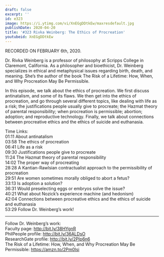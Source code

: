 ```yaml
---
draft: false
excerpt: ''
id: e323
image: https://i.ytimg.com/vi/XnEGgDDtkEw/maxresdefault.jpg
publishDate: 2020-04-20
title: '#323 Rivka Weinberg: The Ethics of Procreation'
youtubeid: XnEGgDDtkEw
---
```

RECORDED ON FEBRUARY 6th, 2020.

Dr. Rivka Weinberg is a professor of philosophy at Scripps College in Claremont, California. As a philosopher and bioethicist, Dr. Weinberg specializes in ethical and metaphysical issues regarding birth, death, and meaning. She’s the author of the book The Risk of a Lifetime: How, When, and Why Procreation May Be Permissible. 

In this episode, we talk about the ethics of procreation. We first discuss antinatalism, and some of its flaws. We then get into the ethics of procreation, and go through several different topics, like dealing with life as a risk; the justifications people usually give to procreate; the Hazmat theory of parental responsibility; when procreation is permissible; abortion; adoption; and reproductive technology. Finally, we talk about connections between procreative ethics and the ethics of suicide and euthanasia.

Time Links:  
01:11  About antinatalism  
03:58  The ethics of procreation  
06:41  Life as a risk  
09:30  Justifications people give to procreate  
11:24  The Hazmat theory of parental responsibility  
14:02  The proper way of procreating  
28:28  A Kantian-Rawlsian contractualist approach to the permissibility of procreation  
29:51  Are women sometimes morally obliged to abort a fetus?  
33:13  Is adoption a solution?  
36:31  Would preselecting eggs or embryos solve the issue?  
40:21  What about Nozick’s experience machine (and hedonism)  
42:04  Connections between procreative ethics and the ethics of suicide and euthanasia  
53:29  Follow Dr. Weinberg’s work!

---

Follow Dr. Weinberg’s work:  
Faculty page: http://bit.ly/38HYgnR  
PhilPeople profile: http://bit.ly/36ALDsO  
ResearchGate profile: http://bit.ly/2PIp6n6  
The Risk of a Lifetime: How, When, and Why Procreation May Be Permissible: https://amzn.to/2Pm0Isi
